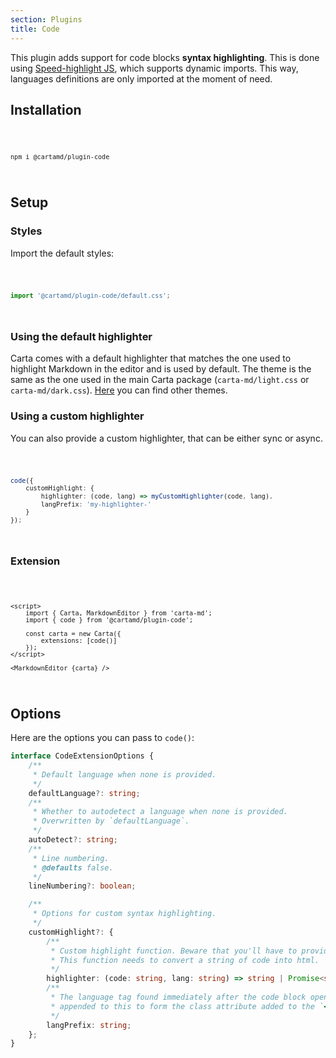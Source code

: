 ```yaml
---
section: Plugins
title: Code
---
```


<script>
	import Code from '$lib/components/code/Code.svelte';
</script>

This plugin adds support for code blocks **syntax highlighting**.
This is done using [Speed-highlight JS](https://github.com/speed-highlight/core), which supports dynamic imports. This way, languages definitions are only imported at the moment of need.

## Installation

<Code>

```
npm i @cartamd/plugin-code
```

</Code>

## Setup

### Styles

Import the default styles:

<Code>

```ts
import '@cartamd/plugin-code/default.css';
```

</Code>

### Using the default highlighter

Carta comes with a default highlighter that matches the one used to highlight Markdown in the editor and is used by default.
The theme is the same as the one used in the main Carta package (`carta-md/light.css` or `carta-md/dark.css`).
[Here](https://github.com/speed-highlight/core/tree/main/src/themes) you can find other themes.

### Using a custom highlighter

You can also provide a custom highlighter, that can be either sync or async.

<Code>

```ts
code({
	customHighlight: {
		highlighter: (code, lang) => myCustomHighlighter(code, lang),
		langPrefix: 'my-highlighter-'
	}
});
```

</Code>

### Extension

<Code>

```svelte
<script>
	import { Carta, MarkdownEditor } from 'carta-md';
	import { code } from '@cartamd/plugin-code';

	const carta = new Carta({
		extensions: [code()]
	});
</script>

<MarkdownEditor {carta} />
```

</Code>

## Options

Here are the options you can pass to `code()`:

```ts
interface CodeExtensionOptions {
	/**
	 * Default language when none is provided.
	 */
	defaultLanguage?: string;
	/**
	 * Whether to autodetect a language when none is provided.
	 * Overwritten by `defaultLanguage`.
	 */
	autoDetect?: string;
	/**
	 * Line numbering.
	 * @defaults false.
	 */
	lineNumbering?: boolean;

	/**
	 * Options for custom syntax highlighting.
	 */
	customHighlight?: {
		/**
		 * Custom highlight function. Beware that you'll have to provide your own styles.
		 * This function needs to convert a string of code into html.
		 */
		highlighter: (code: string, lang: string) => string | Promise<string>;
		/**
		 * The language tag found immediately after the code block opening marker is
		 * appended to this to form the class attribute added to the `<code>` element.
		 */
		langPrefix: string;
	};
}
```
